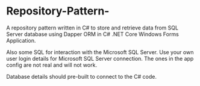 # Repository-Pattern-
A repository pattern written in C# to store and retrieve data from SQL Server database using Dapper ORM in C# .NET Core Windows Forms Application.

Also some SQL for interaction with the Microsoft SQL Server. Use your own user login details for Microsoft SQL Server connection. The ones in the app config are not real and will not work.

Database details should pre-built to connect to the C# code.

